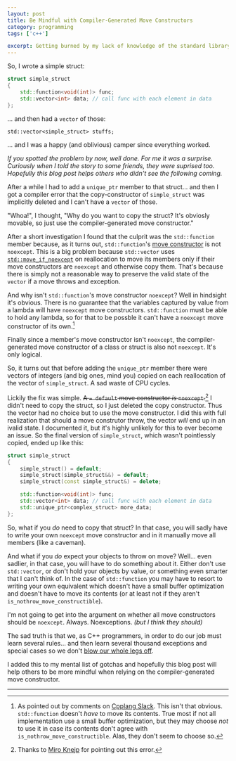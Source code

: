 ```yaml
---
layout: post
title: Be Mindful with Compiler-Generated Move Constructors
category: programming
tags: ['c++']

excerpt: Getting burned by my lack of knowledge of the standard library.
---
```


So, I wrote a simple struct:

```c++
struct simple_struct
{
    std::function<void(int)> func;
    std::vector<int> data; // call func with each element in data
};
```

... and then had a `vector` of those:

```
std::vector<simple_struct> stuffs;
```

... and I was a happy (and oblivious) camper since everything worked.

*If you spotted the problem by now, well done. For me it was a surprise. Curiously when I told the story to some friends, they were suprised too. Hopefully this blog post helps others who didn't see the following coming.*

After a while I had to add a `unique_ptr` member to that struct... and then I got a compiler error that the copy-constructor of `simple_struct` was implicitly deleted and I can't have a `vector` of those.

"Whoa!", I thought, "Why do you want to copy the struct? It's obviosly movable, so just use the compiler-generated move constructor."

After a short investigation I found that the culprit was the `std::function` member because, as it turns out, `std::function`'s [move constructor](https://en.cppreference.com/w/cpp/utility/functional/function/function) is not `noexcept`. This is a big problem because `std::vector` uses [`std::move_if_noexcept`](https://en.cppreference.com/w/cpp/utility/move_if_noexcept) on reallocation to move its members only if their move constructors are `noexcept` and otherwise copy them. That's because there is simply not a reasonable way to preserve the valid state of the `vector` if a move throws and exception.

And why isn't `std::function`'s move constructor `noexcept`? Well in hindsight it's obvious. There is no guarantee that the variables captured by value from a lambda will have `noexcept` move constructors. `std::function` must be able to hold any lambda, so for that to be possble it can't have a `noexcept` move constructor of its own.[^1]

Finally since a member's move constructor isn't `noexcept`, the compiler-generated move constructor of a class or struct is also not `noexcept`. It's only logical.

So, it turns out that before adding the `unique_ptr` member there were vectors of integers (and big ones, mind you) copied on each reallocation of the vector of `simple_struct`. A sad waste of CPU cycles.

Lickily the fix was simple. ~~A `= default` move constructor *is* `noexcept`.~~[^2] I didn't need to copy the struct, so I just deleted the copy constructor. Thus the vector had no choice but to use the move constructor. I did this with full realization that should a move construtor throw, the vector *will* end up in an ivalid state. I documented it, but it's highly unlikely for this to ever become an issue. So the final version of `simple_struct`, which wasn't pointlessly copied, ended up like this:

```c++
struct simple_struct
{
    simple_struct() = default;
    simple_struct(simple_struct&&) = default;
    simple_struct(const simple_struct&) = delete;

    std::function<void(int)> func;
    std::vector<int> data; // call func with each element in data
    std::unique_ptr<complex_struct> more_data;
};
```

So, what if you *do* need to copy that struct? In that case, you will sadly have to write your own `noexcept` move constructor and in it manually move all members (like a caveman).

And what if you *do* expect your objects to throw on move? Well... even sadlier, in that case, you will have to do something about it. Either don't use `std::vector`, or don't hold your objects by value, or something even smarter that I can't think of. In the case of `std::function` you may have to resort to writing your own equivalent which doesn't have a small buffer optimization and doesn't have to move its contents (or at least not if they aren't `is_nothrow_move_constructible`).

I'm not going to get into the argument on whether all move constructors should be `noexcept`. Always. Noexceptions. *(but I think they should)*

The sad truth is that we, as C++ programmers, in order to do our job must learn several rules... and then learn several thousand exceptions and special cases so we don't [blow our whole legs off](https://www.goodreads.com/quotes/226222-c-makes-it-easy-to-shoot-yourself-in-the-foot).

I added this to my mental list of gotchas and hopefully this blog post will help others to be more mindful when relying on the compiler-generated move constructor.

___

[^1]: As pointed out by comments on [Cpplang Slack](https://cpplang.slack.com). This isn't that obvious. `std::function` doesn't *have* to move its contents. True most if not all implementation use a small buffer optimization, but they may choose *not* to use it in case its contents don't agree with `is_nothrow_move_constructible`. Alas, they don't seem to choose so.
[^2]: Thanks to [Miro Knejp](https://twitter.com/mknejp) for pointing out this error.
